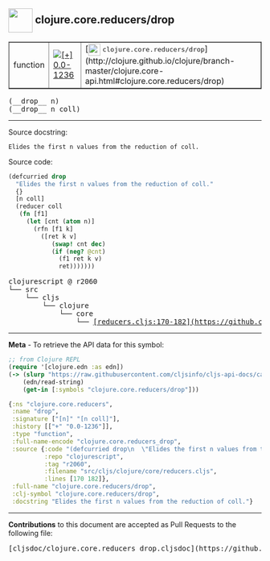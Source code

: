 ## <img width="48px" valign="middle" src="http://i.imgur.com/Hi20huC.png"> clojure.core.reducers/drop

 <table border="1">
<tr>

<td>function</td>
<td><a href="https://github.com/cljsinfo/cljs-api-docs/tree/0.0-1236"><img valign="middle" alt="[+] 0.0-1236" src="https://img.shields.io/badge/+-0.0--1236-lightgrey.svg"></a> </td>
<td>
[<img height="24px" valign="middle" src="http://i.imgur.com/1GjPKvB.png"> <samp>clojure.core.reducers/drop</samp>](http://clojure.github.io/clojure/branch-master/clojure.core-api.html#clojure.core.reducers/drop)
</td>
</tr>
</table>

 <samp>
(__drop__ n)<br>
</samp>
 <samp>
(__drop__ n coll)<br>
</samp>

---




Source docstring:

```
Elides the first n values from the reduction of coll.
```

Source code:

```clj
(defcurried drop
  "Elides the first n values from the reduction of coll."
  {}
  [n coll]
  (reducer coll
   (fn [f1]
     (let [cnt (atom n)]
       (rfn [f1 k]
         ([ret k v]
            (swap! cnt dec)
            (if (neg? @cnt)
              (f1 ret k v)
              ret)))))))
```

 <pre>
clojurescript @ r2060
└── src
    └── cljs
        └── clojure
            └── core
                └── <ins>[reducers.cljs:170-182](https://github.com/clojure/clojurescript/blob/r2060/src/cljs/clojure/core/reducers.cljs#L170-L182)</ins>
</pre>


---

__Meta__ - To retrieve the API data for this symbol:

```clj
;; from Clojure REPL
(require '[clojure.edn :as edn])
(-> (slurp "https://raw.githubusercontent.com/cljsinfo/cljs-api-docs/catalog/cljs-api.edn")
    (edn/read-string)
    (get-in [:symbols "clojure.core.reducers/drop"]))
```

```clj
{:ns "clojure.core.reducers",
 :name "drop",
 :signature ["[n]" "[n coll]"],
 :history [["+" "0.0-1236"]],
 :type "function",
 :full-name-encode "clojure.core.reducers_drop",
 :source {:code "(defcurried drop\n  \"Elides the first n values from the reduction of coll.\"\n  {}\n  [n coll]\n  (reducer coll\n   (fn [f1]\n     (let [cnt (atom n)]\n       (rfn [f1 k]\n         ([ret k v]\n            (swap! cnt dec)\n            (if (neg? @cnt)\n              (f1 ret k v)\n              ret)))))))",
          :repo "clojurescript",
          :tag "r2060",
          :filename "src/cljs/clojure/core/reducers.cljs",
          :lines [170 182]},
 :full-name "clojure.core.reducers/drop",
 :clj-symbol "clojure.core.reducers/drop",
 :docstring "Elides the first n values from the reduction of coll."}

```

---

__Contributions__ to this document are accepted as Pull Requests to the following file:

 <pre>
[cljsdoc/clojure.core.reducers_drop.cljsdoc](https://github.com/cljsinfo/cljs-api-docs/blob/master/cljsdoc/clojure.core.reducers_drop.cljsdoc)
</pre>

